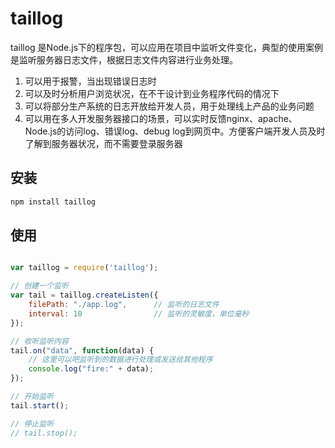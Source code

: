 # taillog

taillog 是Node.js下的程序包，可以应用在项目中监听文件变化，典型的使用案例是监听服务器日志文件，根据日志文件内容进行业务处理。

1. 可以用于报警，当出现错误日志时
2. 可以及时分析用户浏览状况，在不干设计到业务程序代码的情况下
3. 可以将部分生产系统的日志开放给开发人员，用于处理线上产品的业务问题
4. 可以用在多人开发服务器接口的场景，可以实时反馈nginx、apache、Node.js的访问log、错误log、debug log到网页中。方便客户端开发人员及时了解到服务器状况，而不需要登录服务器

##  安装

```bash
npm install taillog
```

##  使用
```js

var taillog = require('taillog');

// 创建一个监听
var tail = taillog.createListen({
	filePath: "./app.log",      // 监听的日志文件
	interval: 10                // 监听的灵敏度，单位毫秒
});

// 收听监听内容
tail.on("data", function(data) {
	// 这里可以吧监听到的数据进行处理或发送给其他程序
	console.log("fire:" + data);
});

// 开始监听
tail.start();

// 停止监听
// tail.stop();

```
